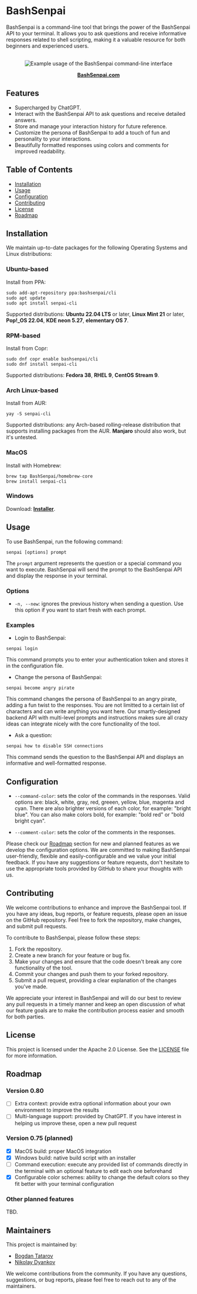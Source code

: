 # BashSenpai

BashSenpai is a command-line tool that brings the power of the BashSenpai API to your terminal. It allows you to ask questions and receive informative responses related to shell scripting, making it a valuable resource for both beginners and experienced users.

<div align="center">
    <br>
    <img src="media/screenshot.png" alt="Example usage of the BashSenpai command-line interface" title="BashSenpai in action">
</div>
<p align="center">
    <a href="https://bashsenpai.com/"><b>BashSenpai.com</b></a>
</p>


## Features

- Supercharged by ChatGPT.
- Interact with the BashSenpai API to ask questions and receive detailed answers.
- Store and manage your interaction history for future reference.
- Customize the persona of BashSenpai to add a touch of fun and personality to your interactions.
- Beautifully formatted responses using colors and comments for improved readability.

## Table of Contents

- [Installation](#installation)
- [Usage](#usage)
- [Configuration](#configuration)
- [Contributing](#contributing)
- [License](#license)
- [Roadmap](#roadmap)

## Installation

We maintain up-to-date packages for the following Operating Systems and Linux distributions:

### Ubuntu-based

Install from PPA:

```shell
sudo add-apt-repository ppa:bashsenpai/cli
sudo apt update
sudo apt install senpai-cli
```

Supported distributions: **Ubuntu 22.04 LTS** or later, **Linux Mint 21** or later, **Pop!_OS 22.04**, **KDE neon 5.27**, **elementary OS 7**.

### RPM-based

Install from Copr:

```shell
sudo dnf copr enable bashsenpai/cli
sudo dnf install senpai-cli
```

Supported distributions: **Fedora 38**, **RHEL 9**, **CentOS Stream 9**.

### Arch Linux-based

Install from AUR:

```shell
yay -S senpai-cli
```

Supported distributions: any Arch-based rolling-release distribution that supports installing packages from the AUR. **Manjaro** should also work, but it's untested.

### MacOS

Install with Homebrew:

```shell
brew tap BashSenpai/homebrew-core
brew install senpai-cli
```

### Windows

Download: **[Installer](https://github.com/BashSenpai/cli/releases/download/v0.72b/BashSenpaiSetup.exe)**.

## Usage

To use BashSenpai, run the following command:

```shell
senpai [options] prompt
```

The `prompt` argument represents the question or a special command you want to execute. BashSenpai will send the prompt to the BashSenpai API and display the response in your terminal.

### Options

* `-n, --new`: ignores the previous history when sending a question. Use this option if you want to start fresh with each prompt.

### Examples

* Login to BashSenpai:

```shell
senpai login
```

This command prompts you to enter your authentication token and stores it in the configuration file.

* Change the persona of BashSenpai:

```shell
senpai become angry pirate
```

This command changes the persona of BashSenpai to an angry pirate, adding a fun twist to the responses. You are not limitted to a certain list of characters and can write anything you want here. Our smartly-designed backend API with multi-level prompts and instructions makes sure all crazy ideas can integrate nicely with the core functionality of the tool.

* Ask a question:

```shell
senpai how to disable SSH connections
```

This command sends the question to the BashSenpai API and displays an informative and well-formatted response.

## Configuration

* `--command-color`: sets the color of the commands in the responses. Valid options are: black, white, gray, red, greeen, yellow, blue, magenta and cyan. There are also brighter versions of each color, for example: "bright blue". You can also make colors bold, for example: "bold red" or "bold bright cyan".

* `--comment-color`: sets the color of the comments in the responses.

Please check our [Roadmap](#roadmap) section for new and planned features as we develop the configuration options. We are committed to making BashSenpai user-friendly, flexible and easily-configurable and we value your initial feedback. If you have any suggestions or feature requests, don't hesitate to use the appropriate tools provided by GitHub to share your thoughts with us.

## Contributing

We welcome contributions to enhance and improve the BashSenpai tool. If you have any ideas, bug reports, or feature requests, please open an issue on the GitHub repository. Feel free to fork the repository, make changes, and submit pull requests.

To contribute to BashSenpai, please follow these steps:

1. Fork the repository.
2. Create a new branch for your feature or bug fix.
3. Make your changes and ensure that the code doesn't break any core functionality of the tool.
4. Commit your changes and push them to your forked repository.
5. Submit a pull request, providing a clear explanation of the changes you've made.

We appreciate your interest in BashSenpai and will do our best to review any pull requests in a timely manner and keep an open discussion of what our feature goals are to make the contribution process easier and smooth for both parties.

## License

This project is licensed under the Apache 2.0 License. See the [LICENSE](LICENSE) file for more information.

## Roadmap

### Version 0.80

- [ ] Extra context: provide extra optional information about your own environment to improve the results
- [ ] Multi-language support: provided by ChatGPT. If you have interest in helping us improve these, open a new pull request

### Version 0.75 (planned)

- [x] MacOS build: proper MacOS integration
- [x] Windows build: native build script with an installer
- [ ] Command execution: execute any provided list of commands directly in the terminal with an optional feature to edit each one beforehand
- [x] Configurable color schemes: ability to change the default colors so they fit better with your terminal configuration

### Other planned features

TBD.

## Maintainers

This project is maintained by:

- [Bogdan Tatarov](https://github.com/btatarov)
- [Nikolay Dyankov](https://github.com/nikolaydyankov)

We welcome contributions from the community. If you have any questions, suggestions, or bug reports, please feel free to reach out to any of the maintainers.
